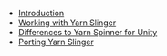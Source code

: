 - [Introduction](./introduction.md)
- [Working with Yarn Slinger](./new.md)
- [Differences to Yarn Spinner for Unity](./unity.md)
- [Porting Yarn Slinger](./porting.md)
